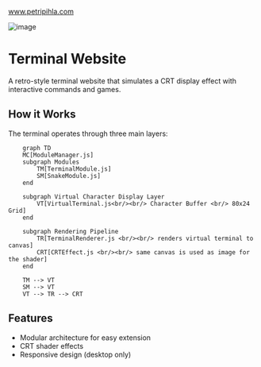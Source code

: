 www.petripihla.com

![image](https://github.com/user-attachments/assets/7c0866dd-d2c1-41d5-8a86-0f6e127d5215)


# Terminal Website

A retro-style terminal website that simulates a CRT display effect with interactive commands and games.

## How it Works

The terminal operates through three main layers:

```mermaid
    graph TD
    MC[ModuleManager.js]
    subgraph Modules 
        TM[TerminalModule.js]
        SM[SnakeModule.js]
    end

    subgraph Virtual Character Display Layer
        VT[VirtualTerminal.js<br/><br/> Character Buffer <br/> 80x24 Grid]
    end

    subgraph Rendering Pipeline
        TR[TerminalRenderer.js <br/><br/> renders virtual terminal to canvas]
        CRT[CRTEffect.js <br/><br/> same canvas is used as image for the shader]
    end

    TM --> VT
    SM --> VT
    VT --> TR --> CRT
```


## Features

- Modular architecture for easy extension
- CRT shader effects
- Responsive design (desktop only)
